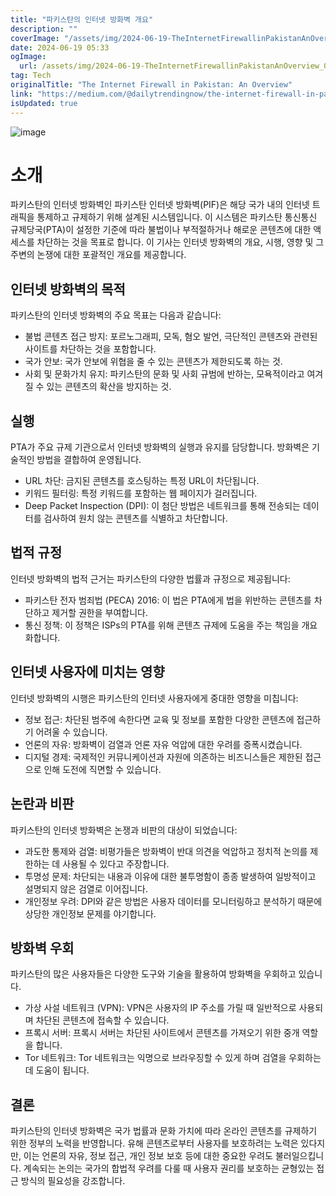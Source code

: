 ```yaml
---
title: "파키스탄의 인터넷 방화벽 개요"
description: ""
coverImage: "/assets/img/2024-06-19-TheInternetFirewallinPakistanAnOverview_0.png"
date: 2024-06-19 05:33
ogImage:
  url: /assets/img/2024-06-19-TheInternetFirewallinPakistanAnOverview_0.png
tag: Tech
originalTitle: "The Internet Firewall in Pakistan: An Overview"
link: "https://medium.com/@dailytrendingnow/the-internet-firewall-in-pakistan-an-overview-5172eaffed6b"
isUpdated: true
---
```


![image](/assets/img/2024-06-19-TheInternetFirewallinPakistanAnOverview_0.png)

# 소개

파키스탄의 인터넷 방화벽인 파키스탄 인터넷 방화벽(PIF)은 해당 국가 내의 인터넷 트래픽을 통제하고 규제하기 위해 설계된 시스템입니다. 이 시스템은 파키스탄 통신통신 규제당국(PTA)이 설정한 기준에 따라 불법이나 부적절하거나 해로운 콘텐츠에 대한 액세스를 차단하는 것을 목표로 합니다. 이 기사는 인터넷 방화벽의 개요, 시행, 영향 및 그 주변의 논쟁에 대한 포괄적인 개요를 제공합니다.

## 인터넷 방화벽의 목적

<div class="content-ad"></div>

파키스탄의 인터넷 방화벽의 주요 목표는 다음과 같습니다:

- 불법 콘텐츠 접근 방지: 포르노그래피, 모독, 혐오 발언, 극단적인 콘텐츠와 관련된 사이트를 차단하는 것을 포함합니다.
- 국가 안보: 국가 안보에 위협을 줄 수 있는 콘텐츠가 제한되도록 하는 것.
- 사회 및 문화가치 유지: 파키스탄의 문화 및 사회 규범에 반하는, 모욕적이라고 여겨질 수 있는 콘텐츠의 확산을 방지하는 것.

## 실행

PTA가 주요 규제 기관으로서 인터넷 방화벽의 실행과 유지를 담당합니다. 방화벽은 기술적인 방법을 결합하여 운영됩니다.

<div class="content-ad"></div>

- URL 차단: 금지된 콘텐츠를 호스팅하는 특정 URL이 차단됩니다.
- 키워드 필터링: 특정 키워드를 포함하는 웹 페이지가 걸러집니다.
- Deep Packet Inspection (DPI): 이 첨단 방법은 네트워크를 통해 전송되는 데이터를 검사하여 원치 않는 콘텐츠를 식별하고 차단합니다.

## 법적 규정

인터넷 방화벽의 법적 근거는 파키스탄의 다양한 법률과 규정으로 제공됩니다:

- 파키스탄 전자 범죄법 (PECA) 2016: 이 법은 PTA에게 법을 위반하는 콘텐츠를 차단하고 제거할 권한을 부여합니다.
- 통신 정책: 이 정책은 ISPs의 PTA를 위해 콘텐츠 규제에 도움을 주는 책임을 개요화합니다.

<div class="content-ad"></div>

## 인터넷 사용자에 미치는 영향

인터넷 방화벽의 시행은 파키스탄의 인터넷 사용자에게 중대한 영향을 미칩니다:

- 정보 접근: 차단된 범주에 속한다면 교육 및 정보를 포함한 다양한 콘텐츠에 접근하기 어려울 수 있습니다.
- 언론의 자유: 방화벽이 검열과 언론 자유 억압에 대한 우려를 증폭시켰습니다.
- 디지털 경제: 국제적인 커뮤니케이션과 자원에 의존하는 비즈니스들은 제한된 접근으로 인해 도전에 직면할 수 있습니다.

## 논란과 비판

<div class="content-ad"></div>

파키스탄의 인터넷 방화벽은 논쟁과 비판의 대상이 되었습니다:

- 과도한 통제와 검열: 비평가들은 방화벽이 반대 의견을 억압하고 정치적 논의를 제한하는 데 사용될 수 있다고 주장합니다.
- 투명성 문제: 차단되는 내용과 이유에 대한 불투명함이 종종 발생하여 일방적이고 설명되지 않은 검열로 이어집니다.
- 개인정보 우려: DPI와 같은 방법은 사용자 데이터를 모니터링하고 분석하기 때문에 상당한 개인정보 문제를 야기합니다.

## 방화벽 우회

파키스탄의 많은 사용자들은 다양한 도구와 기술을 활용하여 방화벽을 우회하고 있습니다.

<div class="content-ad"></div>

- 가상 사설 네트워크 (VPN): VPN은 사용자의 IP 주소를 가릴 때 일반적으로 사용되며 차단된 콘텐츠에 접속할 수 있습니다.
- 프록시 서버: 프록시 서버는 차단된 사이트에서 콘텐츠를 가져오기 위한 중개 역할을 합니다.
- Tor 네트워크: Tor 네트워크는 익명으로 브라우징할 수 있게 하며 검열을 우회하는 데 도움이 됩니다.

## 결론

파키스탄의 인터넷 방화벽은 국가 법률과 문화 가치에 따라 온라인 콘텐츠를 규제하기 위한 정부의 노력을 반영합니다. 유해 콘텐츠로부터 사용자를 보호하려는 노력은 있다지만, 이는 언론의 자유, 정보 접근, 개인 정보 보호 등에 대한 중요한 우려도 불러일으킵니다. 계속되는 논의는 국가의 합법적 우려를 다룰 때 사용자 권리를 보호하는 균형있는 접근 방식의 필요성을 강조합니다.
